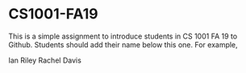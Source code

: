 # CS1001-FA19
This is a simple assignment to introduce students in CS 1001 FA 19 to Github.
Students should add their name below this one. For example,

Ian Riley
Rachel Davis
